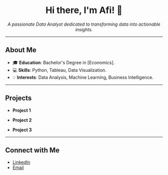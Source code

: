 <h1 align="center">Hi there, I'm Afi! 👋</h1>
<p align="center">
  <i>A passionate Data Analyst dedicated to transforming data into actionable insights.</i>
</p>

---

## About Me
- 🎓 **Education**: Bachelor's Degree in [Economics].
- 💻 **Skills**: Python, Tableau, Data Visualization.
- 💡 **Interests**: Data Analysis, Machine Learning, Business Intelligence.

---

## Projects
- **Project 1**  

- **Project 2**  

- **Project 3**  

---

## Connect with Me
- [LinkedIn](https://www.linkedin.com/in/rafinadhiya/)
- [Email](rafina.pradani@gmail.com)
